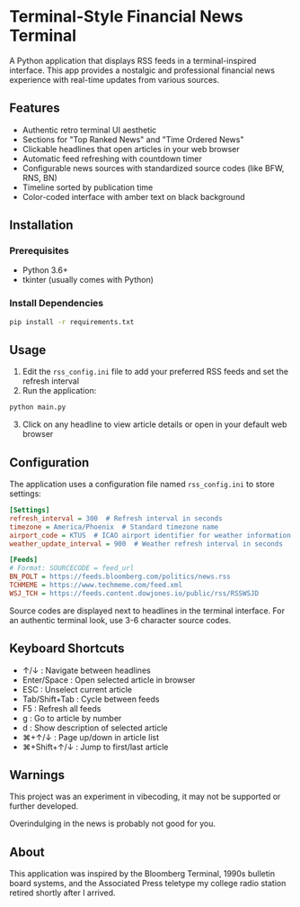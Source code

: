 # Terminal-Style Financial News Terminal

A Python application that displays RSS feeds in a terminal-inspired interface. This app provides a nostalgic and professional financial news experience with real-time updates from various sources.

## Features

- Authentic retro terminal UI aesthetic
- Sections for "Top Ranked News" and "Time Ordered News"
- Clickable headlines that open articles in your web browser
- Automatic feed refreshing with countdown timer
- Configurable news sources with standardized source codes (like BFW, RNS, BN)
- Timeline sorted by publication time
- Color-coded interface with amber text on black background

## Installation

### Prerequisites

- Python 3.6+
- tkinter (usually comes with Python)

### Install Dependencies

```bash
pip install -r requirements.txt
```

## Usage

1. Edit the `rss_config.ini` file to add your preferred RSS feeds and set the refresh interval
2. Run the application:

```bash
python main.py
```

3. Click on any headline to view article details or open in your default web browser

## Configuration

The application uses a configuration file named `rss_config.ini` to store settings:

```ini
[Settings]
refresh_interval = 300  # Refresh interval in seconds
timezone = America/Phoenix  # Standard timezone name
airport_code = KTUS  # ICAO airport identifier for weather information
weather_update_interval = 900  # Weather refresh interval in seconds

[Feeds]
# Format: SOURCECODE = feed_url
BN_POLT = https://feeds.bloomberg.com/politics/news.rss
TCHMEME = https://www.techmeme.com/feed.xml
WSJ_TCH = https://feeds.content.dowjones.io/public/rss/RSSWSJD
```

Source codes are displayed next to headlines in the terminal interface. For an authentic terminal look, use 3-6 character source codes.

## Keyboard Shortcuts

- ↑/↓ : Navigate between headlines
- Enter/Space : Open selected article in browser
- ESC : Unselect current article
- Tab/Shift+Tab : Cycle between feeds
- F5 : Refresh all feeds
- g : Go to article by number
- d : Show description of selected article
- ⌘+↑/↓ : Page up/down in article list
- ⌘+Shift+↑/↓ : Jump to first/last article

## Warnings
This project was an experiment in vibecoding, it may not be supported or further developed. 

Overindulging in the news is probably not good for you.

## About

This application was inspired by the Bloomberg Terminal, 1990s bulletin board systems, and the Associated Press teletype my college radio station retired shortly after I arrived.